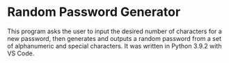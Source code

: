 # Random Password Generator
This program asks the user to input the desired number of characters for a new password, then generates and outputs a random password from a set of alphanumeric and special characters. It was written in Python 3.9.2 with VS Code.
